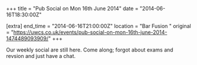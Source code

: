 +++
title = "Pub Social on Mon 16th June 2014"
date = "2014-06-16T18:30:00Z"

[extra]
end_time = "2014-06-16T21:00:00Z"
location = "Bar Fusion "
original = "https://uwcs.co.uk/events/pub-social-on-mon-16th-june-2014-1474489093909/"
+++

Our weekly social are still here. Come along; forgot about exams and revsion and just have a chat.

